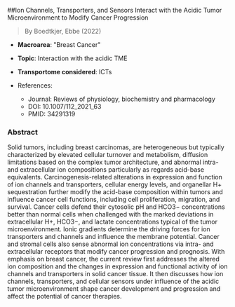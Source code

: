 ##Ion Channels, Transporters, and Sensors Interact with the Acidic Tumor Microenvironment to Modify Cancer Progression

> By Boedtkjer, Ebbe (2022)

- **Macroarea**: "Breast Cancer"
- **Topic**: Interaction with the acidic TME
- **Transportome considered**: ICTs

- References:
  - Journal: Reviews of physiology, biochemistry and pharmacology
  - DOI: 10.1007/112_2021_63
  - PMID: 34291319

### Abstract

Solid tumors, including breast carcinomas, are heterogeneous but typically characterized by elevated cellular turnover and metabolism, diffusion limitations based on the complex tumor architecture, and abnormal intra- and extracellular ion compositions particularly as regards acid-base equivalents. Carcinogenesis-related alterations in expression and function of ion channels and transporters, cellular energy levels, and organellar H+ sequestration further modify the acid-base composition within tumors and influence cancer cell functions, including cell proliferation, migration, and survival. Cancer cells defend their cytosolic pH and HCO3− concentrations better than normal cells when challenged with the marked deviations in extracellular H+, HCO3−, and lactate concentrations typical of the tumor microenvironment. Ionic gradients determine the driving forces for ion transporters and channels and influence the membrane potential. Cancer and stromal cells also sense abnormal ion concentrations via intra- and extracellular receptors that modify cancer progression and prognosis. With emphasis on breast cancer, the current review first addresses the altered ion composition and the changes in expression and functional activity of ion channels and transporters in solid cancer tissue. It then discusses how ion channels, transporters, and cellular sensors under influence of the acidic tumor microenvironment shape cancer development and progression and affect the potential of cancer therapies.
